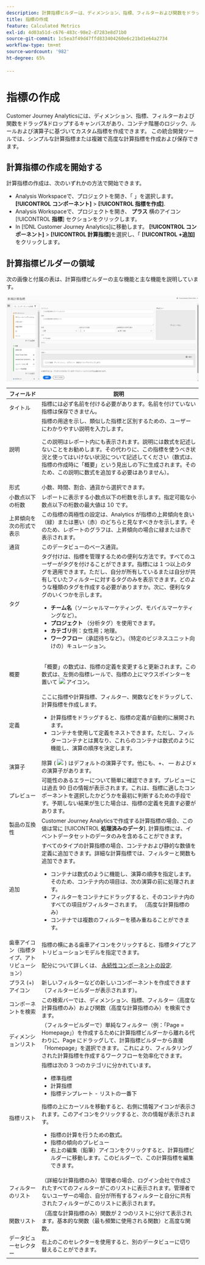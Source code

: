 ```yaml
---
description: 計算指標ビルダーは、ディメンション、指標、フィルターおよび関数をドラッグ＆ドロップし、コンテナ階層ロジック、ルールおよび演算子に基づいてカスタム指標を作成するためのキャンバスです。この統合開発ツールでは、シンプルな計算指標または複雑で高度な計算指標を作成および保存できます。
title: 指標の作成
feature: Calculated Metrics
exl-id: 4d03a51d-c676-483c-98e2-d7283e8d71b0
source-git-commit: 1c5ea3f49d47ffd833404260e6c21bd1e64a2734
workflow-type: tm+mt
source-wordcount: '982'
ht-degree: 65%

---
```


# 指標の作成

Customer Journey Analyticsには、ディメンション、指標、フィルターおよび関数をドラッグ&amp;ドロップするキャンバスがあり、コンテナ階層のロジック、ルールおよび演算子に基づいてカスタム指標を作成できます。 この統合開発ツールでは、シンプルな計算指標または複雑で高度な計算指標を作成および保存できます。

## 計算指標の作成を開始する

計算指標の作成は、次のいずれかの方法で開始できます。

* Analysis Workspaceで、プロジェクトを開き、「 」を選択します。 **[!UICONTROL コンポーネント]** > **[!UICONTROL 指標を作成]**.
* Analysis Workspaceで、プロジェクトを開き、 **プラス** 横のアイコン [!UICONTROL **指標**] セクションをクリックします。
* In [!DNL Customer Journey Analytics]に移動します。 **[!UICONTROL コンポーネント]** > **[!UICONTROL 計算指標]**&#x200B;を選択し、「 **[!UICONTROL +追加]** をクリックします。

## 計算指標ビルダーの領域

次の画像と付属の表は、計算指標ビルダーの主な機能と主な機能を説明しています。

![](assets/cm_builder_ui.png)

| フィールド | 説明 |
| --- | --- |
| タイトル | 指標には必ず名前を付ける必要があります。名前を付けていない指標は保存できません。 |
| 説明 | 指標の用途を示し、類似した指標と区別するための、ユーザーにわかりやすい説明を入力します。 <p>この説明はレポート内にも表示されます。説明には数式を記述しないことをお勧めします。その代わりに、この指標を使うべき状況と使ってはいけない状況について記述してください（数式は、指標の作成時に「概要」という見出しの下に生成されます。そのため、この説明に数式を追加する必要はありません）。 </p> |
| 形式 | 小数、時間、割合、通貨から選択できます。 |
| 小数点以下の桁数 | レポートに表示する小数点以下の桁数を示します。指定可能な小数点以下の桁数の最大値は 10 です。 |
| 上昇傾向を次の形式で表示 | この指標の両極性の設定は、Analytics が指標の上昇傾向を良い（緑）または悪い（赤）のどちらと見なすべきかを示します。そのため、レポートのグラフは、上昇傾向の場合に緑または赤で表示されます。 |
| 通貨 | このデータビューのベース通貨。 |
| タグ | タグ付けは、指標を管理するための便利な方法です。すべてのユーザーがタグを付けることができます。指標には 1 つ以上のタグを適用できます。ただし、自分が所有しているまたは自分が共有していたフィルターに対するタグのみを表示できます。どのような種類のタグを作成する必要がありますか。次に、便利なタグのいくつかを示します。<ul><li>**チーム名**（ソーシャルマーケティング、モバイルマーケティングなど）。</li><li>**プロジェクト** （分析タグ）を使用できます。</li><li>**カテゴリ**&#x200B;例：女性用；地理。</li><li>**ワークフロー**（承認待ちなど）。（特定のビジネスユニット向けの）キュレーション。</li></ul> |
| 概要 | <p>「概要」の数式は、指標の定義を変更すると更新されます。この数式は、左側の指標レールで、指標の上にマウスポインターを置いて <img placement="inline"  src="https://spectrum.adobe.com/static/icons/workflow_18/Smock_Info_18_N.svg" id="image_BDA0EAF89C19440CB02AE248BA3F968E" /> アイコン。 </p> |
| 定義 | ここに指標や計算指標、フィルター、関数などをドラッグして、計算指標を作成します。 <ul><li>計算指標をドラッグすると、指標の定義が自動的に展開されます。 </li> <li>コンテナを使用して定義をネストできます。ただし、フィルターコンテナとは異なり、これらのコンテナは数式のように機能し、演算の順序を決定します。 </li> </ul> |
| 演算子 | 除算 ( <img placement="inline"  src="https://spectrum.adobe.com/static/icons/workflow_18/Smock_Divide_18_N.svg" width="15" id="image_320D7363DE024BDEB21E44606C8B367F" width="25px" /> ) はデフォルトの演算子です。他にも、+、 — および x の演算子があります。 |
| プレビュー | 可能性のあるエラーについて簡単に確認できます。プレビューには過去 90 日の情報が表示されます。これは、指標に適したコンポーネントを選択したかどうかを最初に判断するための手段です。予期しない結果が生じた場合は、指標の定義を見直す必要があります。 |
| 製品の互換性 | Customer Journey Analyticsで作成する計算指標の場合、この値は常に [!UICONTROL **処理済みのデータ**]. 計算指標には、イベントデータセットのデータのみを含めることができます。 |
| 追加 | すべてのタイプの計算指標の場合、コンテナおよび静的な数値を定義に追加できます。詳細な計算指標では、フィルターと関数も追加できます。<ul><li>コンテナは数式のように機能し、演算の順序を指定します。そのため、コンテナ内の項目は、次の演算の前に処理されます。</li><li>フィルターをコンテナにドラッグすると、そのコンテナ内のすべての項目がフィルターされます。 （高度な計算指標のみ）</li><li>コンテナでは複数のフィルターを積み重ねることができます。</li></ul> |
| 歯車アイコン（指標タイプ、アトリビューション） | 指標の横にある歯車アイコンをクリックすると、指標タイプとアトリビューションモデルを指定できます。 <!-- <p>**Note:** Consider the following when updating a component's attribution to a non-default attribution model:</p><ul><li>**When using the component in a report with *a single dimension*:** The component's attribution ignores the allocation model when a non-default attribution model is used.</li><li>**When using the component in a report with *multiple dimensions*:** The component's attribution retains the allocation model when a non-default attribution model is used.</li><li>Multiple dimensions are available only when [exporting data to the cloud](/help/analysis-workspace/export/export-cloud.md).</li></ul> --> <p>配分について詳しくは、 [永続性コンポーネントの設定](/help/data-views/component-settings/persistence.md).</p> |
| プラス (+) アイコン | 新しいフィルターなどの新しいコンポーネントを作成できます（フィルタービルダーが表示されます）。 |
| コンポーネントを検索 | この検索バーでは、ディメンション、指標、フィルター（高度な計算指標のみ）および関数（高度な計算指標のみ）を検索できます。 |
| ディメンションリスト | （フィルタービルダーで）単純なフィルター（例：「Page = Homepage」）を作成するために計算指標ビルダーから離れる代わりに、Page にドラッグして、計算指標ビルダーから直接「Homepage」を選択できます。 これにより、フィルタリングされた計算指標を作成するワークフローを効率化できます。 |
| 指標リスト | 指標は次の 3 つのカテゴリに分かれています。<ul><li>標準指標</li><li>計算指標</li><li>指標テンプレート - リストの一番下</li></ul>指標の上にカーソルを移動すると、右側に情報アイコンが表示されます。このアイコンをクリックすると、次の情報が表示されます。<ul><li>指標の計算を行うための数式。</li><li>指標の傾向のプレビュー</li><li>右上の編集（鉛筆）アイコンをクリックすると、計算指標ビルダーに移動します。このビルダーで、この計算指標を編集できます。</li></ul> |
| フィルターのリスト | （詳細な計算指標のみ）管理者の場合、ログイン会社で作成されたすべてのフィルターがこのリストに表示されます。管理者でないユーザーの場合、自分が所有するフィルターと自分に共有されたフィルターがこのリストに表示されます。 |
| 関数リスト | （高度な計算指標のみ）関数が 2 つのリストに分けて表示されます。基本的な関数（最も頻繁に使用される関数）と高度な関数。 |
| データビューセレクター | 右上のこのセレクターを使用すると、別のデータビューに切り替えることができます。 |
